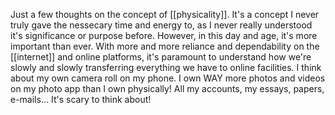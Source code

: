 Just a few thoughts on the concept of [[physicality]]. It's a concept I never truly gave the nessecary time and energy to, as I never really understood it's significance or purpose before. However, in this day and age, it's more important than ever. With more and more reliance and dependability on the [[internet]] and online platforms, it's paramount to understand how we're slowly and slowly transferring everything we have to online facilities. I think about my own camera roll on my phone. I own WAY more photos and videos on my photo app than I own physically! All my accounts, my essays, papers, e-mails... It's scary to think about!

